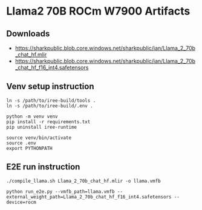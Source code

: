 # Llama2 70B ROCm W7900 Artifacts

## Downloads

* https://sharkpublic.blob.core.windows.net/sharkpublic/ian/Llama_2_70b_chat_hf.mlir
* https://sharkpublic.blob.core.windows.net/sharkpublic/ian/Llama_2_70b_chat_hf_f16_int4.safetensors

## Venv setup instruction

```shell
ln -s /path/to/iree-build/tools .
ln -s /path/to/iree-build/.env .

python -m venv venv
pip install -r requirements.txt
pip uninstall iree-runtime

source venv/bin/activate
source .env
export PYTHONPATH
```

## E2E run instruction

```shell
./compile_llama.sh Llama_2_70b_chat_hf.mlir -o llama.vmfb

python run_e2e.py --vmfb_path=llama.vmfb --external_weight_path=Llama_2_70b_chat_hf_f16_int4.safetensors --device=rocm
```
